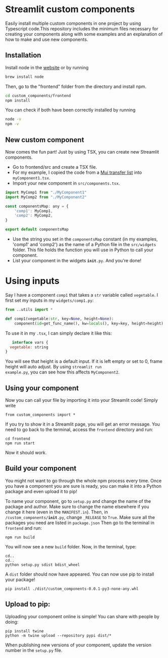 #  Streamlit custom components

Easily install multiple custom components in one project by using Typescript code.This repository includes the minimum files necessary for creating your components along with some examples and an explanation of how to make and use new components. 

 ## Installation
 
 Install node in the [website](https://nodejs.org/en/download/) or by running
 ```bash
brew install node
```

Then, go to the "frontend" folder from the directory and install npm.

 ```bash
cd custom_components/frontend
npm install
```

You can check if both have been correctly installed by running

```bash
node -v 
npm -v
```

## New custom component
  
 Now comes the fun part! Just by using TSX, you can create new Streamlit components.
 
- Go to frontend/src and create a TSX file.
- For my example, I copied the code from a [Mui transfer list](https://mui.com/material-ui/react-transfer-list/) into <code>myComponent1.tsx</code>.
- Import your new component in <code>src/components.tsx</code>.

```js
import MyComp1 from "./MyComponent1"
import MyComp2 from "./MyComponent2"

const componentsMap: any = {
    'comp1': MyComp1,
    'comp2': MyComp2,
}

export default componentsMap
```

- Use the string you set in the <code>componentsMap</code> constant (in my examples, 'comp1' and 'comp2') as the name of a Python file in the <code>src/widgets</code> folder. This file holds the function you will use in Python to call your component.
- List your component in the widgets <code>__init__.py</code>. And you're done!

# Using inputs

Say I have a component <code>comp1</code> that takes a <code>str</code> variable called <code>vegetable</code>. I first set my inputs in my <code>widgets/comp1.py</code>:

```python
from ..utils import *

def comp1(vegetable:str, key=None, height=None):
    component(id=get_func_name(), kw=locals(), key=key, height=height)
```
To use it in my <code>.tsx</code>, I can simply declare it like this:

```js
   interface vars {
  vegetable: string
}
```

You will see that height is a default input. If it is left empty or set to 0, frame height will auto adjust. By using <code>streamlit run example.py</code>, you can see how this affects <code>MyComponent2</code>.


## Using your component

Now you can call your file by importing it into your Streamlit code! Simply write
```
from custom_components import *
```

If you try to show it in a Streamlit page, you will get an error message. You need to go back to the terminal, access the <code>frontend</code> directory and run:
```
cd frontend
npm run start
```
Now it should work.

## Build your component
You might not want to go through the whole npm process every time. Once you have a component you are sure is ready, you can make it into a Python package and even upload it to pip!

To name your component, go to <code>setup.py</code> and change the name of the package and author. Make sure to change the name elsewhere if you change it here (even in the <code>MANIFEST.in</code>). Then, in  <code>/custom_components/__init__.py</code>, change <code>_RELEASE</code> to <code>True</code>.
Make sure all the packages you need are listed in <code>package.json</code>
Then go to the terminal in <code>frontend</code> and run:
```
npm run build
```
You will now see a new <code>build</code> folder. Now, in the terminal, type:
```
cd.. 
cd..
python setup.py sdist bdist_wheel
```
A <code>dist</code> folder should now have appeared. You can now use pip to install your package!
```
pip install ./dist/custom_components-0.0.1-py3-none-any.whl
```

## Upload to pip:
Uploading your component online is simple! You can share with people by doing:
```
pip install twine
python -m twine upload --repository pypi dist/*
```

When publishing new versions of your component, update the version number in the <code>setup.py</code> file.

